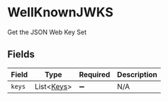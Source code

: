 # WellKnownJWKS

Get the JSON Web Key Set


## Fields

| Field                                          | Type                                           | Required                                       | Description                                    |
| ---------------------------------------------- | ---------------------------------------------- | ---------------------------------------------- | ---------------------------------------------- |
| `keys`                                         | List\<[Keys](../../models/components/Keys.md)> | :heavy_minus_sign:                             | N/A                                            |